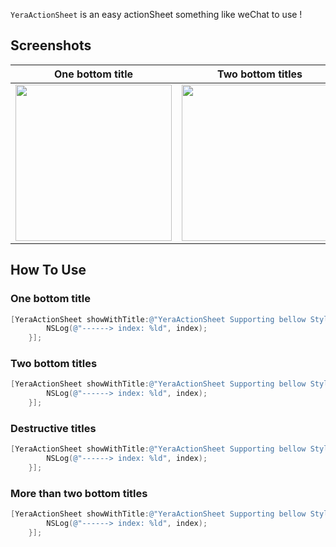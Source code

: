 
`YeraActionSheet` is an easy actionSheet something like weChat to use !

## Screenshots

One bottom title | Two bottom titles | Destructive titles | More than two bottom titles
---|----|----|-----
<image src="https://user-images.githubusercontent.com/38175174/47633246-1fc77280-db88-11e8-9322-cb07ea853b21.gif" width="250">|<image src="https://user-images.githubusercontent.com/38175174/47633290-4ab1c680-db88-11e8-88e1-cfae8f780d75.gif" width="250">|<image src="https://user-images.githubusercontent.com/38175174/47633321-6917c200-db88-11e8-8736-7cbf7562efc7.gif" width="250"> | <image src="https://user-images.githubusercontent.com/38175174/47633402-bbf17980-db88-11e8-8f61-0ae2fbdd90e4.gif" width="250">



## How To Use

### One bottom title

``` Objective-C
[YeraActionSheet showWithTitle:@"YeraActionSheet Supporting bellow Styles" cancelButtonTitle:@"cancel" destructiveButtonTitle:nil otherButtonTitles:@[@"title 1st"] selectedBlock:^(NSInteger index) {
        NSLog(@"------> index: %ld", index);
    }];
```
### Two bottom titles

``` Objective-C
[YeraActionSheet showWithTitle:@"YeraActionSheet Supporting bellow Styles" cancelButtonTitle:@"cancel" destructiveButtonTitle:nil otherButtonTitles:@[@"title 1st", @"title 2nd"] selectedBlock:^(NSInteger index) {
        NSLog(@"------> index: %ld", index);
    }];
```
### Destructive titles

``` Objective-C
[YeraActionSheet showWithTitle:@"YeraActionSheet Supporting bellow Styles" cancelButtonTitle:@"cancel" destructiveButtonTitle:@"destructive titles" otherButtonTitles:@[@"title 1st", @"title 2nd"] selectedBlock:^(NSInteger index) {
        NSLog(@"------> index: %ld", index);
    }];
```
### More than two bottom titles

``` Objective-C
[YeraActionSheet showWithTitle:@"YeraActionSheet Supporting bellow Styles" cancelButtonTitle:@"cancel" destructiveButtonTitle:nil otherButtonTitles:@[@"title 1st", @"title 2nd", @"title 3th"] selectedBlock:^(NSInteger index) {
        NSLog(@"------> index: %ld", index);
    }];
```




